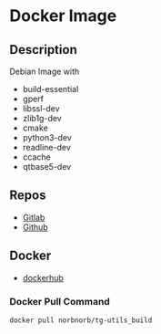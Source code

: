 # Docker Image

## Description
Debian Image with
* build-essential
* gperf
* libssl-dev
* zlib1g-dev
* cmake
* python3-dev
* readline-dev
* ccache
* qtbase5-dev

## Repos
* [Gitlab](https://gitlab.norbert-ruehl.de/tg-utils/docker-tg-utils_build.git)
* [Github](https://github.com/norbekaiser/docker-tg-utils_build.git)

## Docker
* [dockerhub](https://hub.docker.com/r/norbnorb/tg-utils_build)


### Docker Pull Command
```docker pull norbnorb/tg-utils_build```